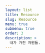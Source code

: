 ```yaml
---
layout: list
title: Resource
slug: Resource
menu: true
submenu: true
order: 3
description: >
  내가 가진 자원들.
---
```

